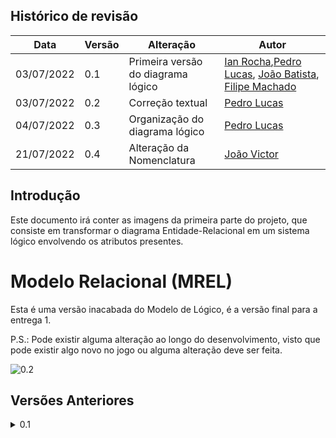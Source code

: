 ## Histórico de revisão

  |Data|Versão|Alteração|Autor| 
  |----|------|---------|-----|
  |03/07/2022|0.1|Primeira versão do diagrama lógico |[Ian Rocha](https://github.com/IanPSRocha),[Pedro Lucas](https://github.com/PedroLSF), [João Batista](https://github.com/jvBatista), [Filipe Machado](https://github.com/fmaachadoo)|
  |03/07/2022|0.2|Correção textual|[Pedro Lucas](https://github.com/PedroLSF)|
  |04/07/2022|0.3|Organização do diagrama lógico|[Pedro Lucas](https://github.com/PedroLSF)|
  |21/07/2022|0.4|Alteração da Nomenclatura|[João Victor](https://github.com/jvBatista)|
  
 
## Introdução

Este documento irá conter as imagens da primeira parte do projeto, que consiste em transformar o diagrama Entidade-Relacional em um sistema lógico envolvendo os atributos presentes.

# Modelo Relacional (MREL)

  Esta é uma versão inacabada do Modelo de  Lógico, é a versão final para a entrega 1.
  
  P.S.: Pode existir alguma alteração ao longo do desenvolvimento, visto que pode existir algo novo no jogo ou alguma alteração deve ser feita.
  

![0.2](https://user-images.githubusercontent.com/85000470/177202614-1be50f91-e2e9-45ca-930b-6ee67d2979e4.png)


## Versões Anteriores

<details>
<summary>0.1</summary>
  
  ![0.1](../images/Lógico_1.png)
  
</details>


